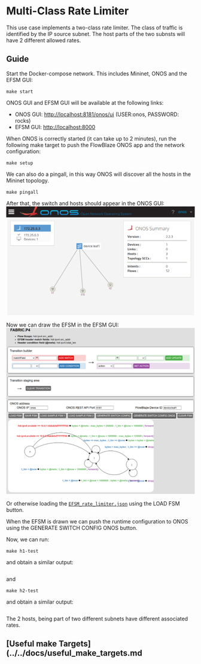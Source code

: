# Multi-Class Rate Limiter
This use case implements a two-class rate limiter. The class of traffic is
identified by the IP source subnet. The host parts of the two subnsts
will have 2 different allowed rates.

## Guide

Start the Docker-compose network. This includes Mininet, ONOS and the EFSM GUI:
```
make start
```
ONOS GUI and EFSM GUI will be available at the following links:
- ONOS GUI: [http://localhost:8181/onos/ui](http://localhost:8181/onos/ui) 
(USER:onos, PASSWORD: rocks)
- EFSM GUI: [http://localhost:8000](http://localhost:8000)

When ONOS is correctly started (it can take up to 2 minutes), run the following
make target to push the FlowBlaze ONOS app and the network configuration:
```
make setup
```
We can also do a pingall, in this way ONOS will discover all the hosts in the
Mininet topology.
```
make pingall
```
After that, the switch and hosts should appear in the ONOS GUI:
![](rate_limiter_onos_gui.png)

Now we can draw the EFSM in the EFSM GUI:
![](rate_limiter_efsm_gui.png)

Or otherwise loading the [`EFSM_rate_limiter.json`](EFSM_rate_limiter.json)
using the LOAD FSM button.

When the EFSM is drawn we can push the runtime configuration to ONOS using the 
GENERATE SWITCH CONFIG ONOS button.

Now, we can run:
```
make h1-test
```
and obtain a similar output:
```

```
and
```
make h2-test
```
and obtain a similar output:
```

```
The 2 hosts, being part of two different subnets have different associated rates.

## [Useful make Targets](../../docs/useful_make_targets.md
